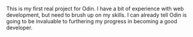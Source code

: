 This is my first real project for Odin. I have a bit of experience with web development, but need to brush up on my skills. I can already tell Odin is going to be invaluable to furthering my progress in becoming a good developer.